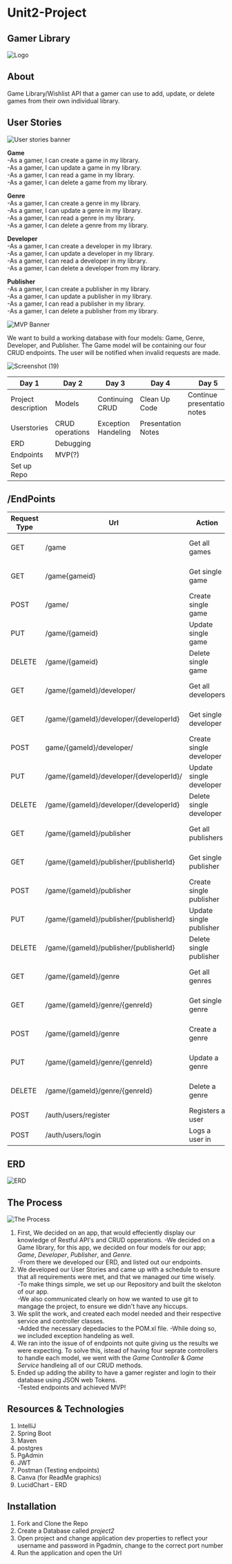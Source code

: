 # Unit2-Project

## Gamer Library
![Logo](https://user-images.githubusercontent.com/89564513/148089103-de9f071a-88a2-4a2e-88be-921b4823cfa2.png)

## About

Game Library/Wishlist API that a gamer can use to add, update, or delete games from their own individual library.

## User Stories
![User stories banner](https://user-images.githubusercontent.com/89564513/148093074-98f7b9c1-9b10-4f5f-a4d9-e65a03a82b2b.png)

**Game**<br>
  -As a gamer, I can create a game in my library.<br>
  -As a gamer, I can update a game in my library.<br>
  -As a gamer, I can read a game in my library.<br>
  -As a gamer, I can delete a game from my library.<br>

**Genre**<br>
  -As a gamer, I can create a genre in my library.<br>
  -As a gamer, I can update a genre in my library.<br>
  -As a gamer, I can read a genre in my library.<br>
  -As a gamer, I can delete a genre from my library.<br>

**Developer**<br>
  -As a gamer, I can create a developer in my library.<br>
  -As a gamer, I can update a developer in my library.<br>
  -As a gamer, I can read a developer in my library.<br>
  -As a gamer, I can delete a developer from my library.<br>

**Publisher**<br>
  -As a gamer, I can create a publisher in my library.<br>
  -As a gamer, I can update a publisher in my library.<br>
  -As a gamer, I can read a publisher in my library.<br>
  -As a gamer, I can delete a publisher from my library.<br>

![MVP Banner](https://user-images.githubusercontent.com/89564513/148093144-0b0d1fb4-ac11-4f79-92fa-12e1da1d3cbe.png)<br>

We want to build a working database with four models: Game, Genre, Developer, and Publisher. The Game model will be containing our four CRUD endpoints. The user will be notified when invalid requests are made.

![Screenshot (19)](https://user-images.githubusercontent.com/89564513/148093922-3091cfc8-b01c-4122-9ef1-4cadbfea3f3a.png)

| Day 1 | Day 2 | Day 3 | Day 4 | Day 5 |
|-------|-------|-------|-------|-------|
| Project description| Models| Continuing CRUD| Clean Up Code| Continue presentation notes
 Userstories| CRUD operations| Exception Handeling| Presentation Notes
 ERD |Debugging| 
 Endpoints| MVP(?)|
 Set up Repo|
 
## /EndPoints

| Request Type | Url  | Action | Request Body | Access | Request Header|
|--------------|------|--------|----------------|--------|-------------|
|GET | /game|Get all games|None|Public|Authorization Bearer TOKEN |
|GET| /game{gameid}|Get single game|None|Public|Authorization Bearer TOKEN |
|POST| /game/|Create single game|None|Public|Authorization Bearer TOKEN | 
|PUT| /game/{gameid}|Update single game|None|Public|Authorization Bearer TOKEN|
|DELETE| /game/{gameid}| Delete single game|None|Public|Authorization Bearer TOKEN|
|GET| /game/{gameId}/developer/|Get all developers|None|Public|Authorization Bearer TOKEN|
|GET| /game/{gameId}/developer/{developerId}|Get single developer|None|Public|Authorization Bearer TOKEN|
|POST| game/{gameId}/developer/|Create single developer|None|Public|Authorization Bearer TOKEN|
|PUT| /game/{gameId}/developer/{developerId}/|Update single developer|None|Public|Authorization Bearer TOKEN|
|DELETE| /game/{gameId}/developer/{developerId}|Delete single developer|None|Public|Authorization Bearer TOKEN|
|GET| /game/{gameId}/publisher|Get all publishers|None|Private|Authorization Bearer TOKEN|
|GET| /game/{gameId}/publisher/{publisherId}|Get single publisher|None|Private|Authorization Bearer TOKEN|
|POST| /game/{gameId}/publisher|Create single publisher|Game info|Private|Authorization Bearer TOKEN|
|PUT| /game/{gameId}/publisher/{publisherId}|Update single publisher|Game info|Private|Authorization Bearer TOKEN|
|DELETE| /game/{gameId}/publisher/{publisherId}|Delete single publisher|None|Private|Authorization Bearer TOKEN|
|GET| /game/{gameId}/genre|Get all genres|None|Private|Authorization Bearer TOKEN|
|GET| /game/{gameId}/genre/{genreId}|Get single genre|None|Private|Authorization Bearer TOKEN|
|POST| /game/{gameId}/genre|Create a genre|Genre info|Private|Authorization Bearer TOKEN|
|PUT| /game/{gameId}/genre/{genreId}|Update a genre|None|Private|Authorization Bearer TOKEN|
|DELETE| /game/{gameId}/genre/{genreId}|Delete a genre|None|Private|Authorization Bearer TOKEN|
|POST| /auth/users/register|Registers a user|User info|Public|None|
|POST| /auth/users/login|Logs a user in|User infor|Public|None|

## ERD
![ERD](https://user-images.githubusercontent.com/89564513/148717801-a844bacf-f929-4000-b1b7-7c959173c417.jpeg)


## The Process
![The Process](https://user-images.githubusercontent.com/89564513/148101651-29730772-c08e-40aa-b7ac-b798a3ff510b.png)

1. First, We decided on an app, that would effeciently display our knowledge of Restful API's and CRUD opperations.
  -We decided on a Game library, for this app, we decided on four models for our app; *Game*, *Developer*, *Publisher*, and *Genre*.<br>
  -From there we developed our ERD, and listed out our endpoints. <br>
2. We developed our User Stories and came up with a schedule to ensure that all requirements were met, and that we managed our time wisely.<br>
  -To make things simple, we set up our Repository and built the skeloton of our app.<br>
  -We also communicated clearly on how we wanted to use git to mangage the project, to ensure we didn't have any hiccups.<br>
3. We split the work, and created each model needed and their respective service and controller classes.<br>
  -Added the necessary depedacies to the POM.xl file.
  -While doing so, we included exception handeling as well.<br>
4. We ran into the issue of of endpoints not quite giving us the results we were expecting. To solve this, istead of having four seprate controllers to handle each model, we went with the *Game Controller* & *Game Service* handleing all of our CRUD methods.
5. Ended up adding the ability to have a gamer register and login to their database using JSON web Tokens. <br>
  -Tested endpoints and achieved MVP! <br>
  
  
## Resources & Technologies

1. IntelliJ 
2. Spring Boot
3. Maven
4. postgres
5. PgAdmin
6. JWT
7. Postman (Testing endpoints)
8. Canva (for ReadMe graphics)
9. LucidChart - ERD

## Installation 

1. Fork and Clone the Repo
2. Create a Database called *project2*
3. Open project and change application dev properties to reflect your username and password in Pgadmin, change to the correct port number
4. Run the application and open the Url

